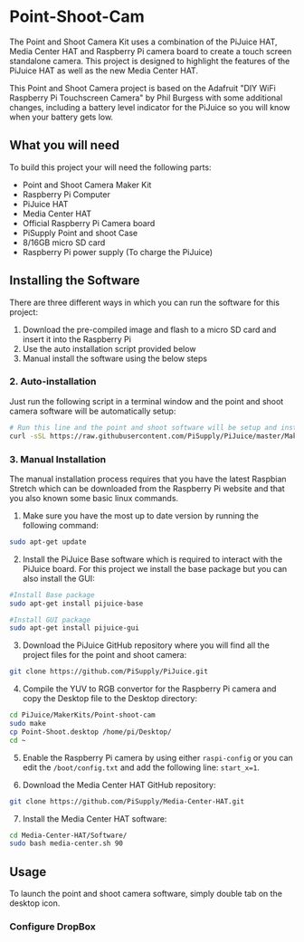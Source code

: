 # Point-Shoot-Cam

The Point and Shoot Camera Kit uses a combination of the PiJuice HAT, Media Center HAT and Raspberry Pi camera board to create a touch screen standalone camera. This project is designed to highlight the features of the PiJuice HAT as well as the new Media Center HAT.

This Point and Shoot Camera project is based on the Adafruit "DIY WiFi Raspberry Pi Touchscreen Camera" by Phil Burgess with some additional changes, including a battery level indicator for the PiJuice so you will know when your battery gets low.

## What you will need

To build this project your will need the following parts:
* Point and Shoot Camera Maker Kit
* Raspberry Pi Computer
* PiJuice HAT
* Media Center HAT
* Official Raspberry Pi Camera board
* PiSupply Point and shoot Case
* 8/16GB micro SD card
* Raspberry Pi power supply (To charge the PiJuice)

## Installing the Software

There are three different ways in which you can run the software for this project:

1. Download the pre-compiled image and flash to a micro SD card and insert it into the Raspberry Pi
2. Use the auto installation script provided below
3. Manual install the software using the below steps

### 2. Auto-installation

Just run the following script in a terminal window and the point and shoot camera software will be automatically setup:
```bash
# Run this line and the point and shoot software will be setup and installed
curl -sSL https://raw.githubusercontent.com/PiSupply/PiJuice/master/MakerKits/Point-shoot-cam/install.sh | sudo bash
```
### 3. Manual Installation

The manual installation process requires that you have the latest Raspbian Stretch which can be downloaded from the Raspberry Pi website and that you also known some basic linux commands.

1. Make sure you have the most up to date version by running the following command:

```bash
sudo apt-get update
```

2. Install the PiJuice Base software which is required to interact with the PiJuice board. For this project we install the base package but you can also install the GUI:

```bash
#Install Base package
sudo apt-get install pijuice-base

#Install GUI package
sudo apt-get install pijuice-gui
```

3. Download the PiJuice GitHub repository where you will find all the project files for the point and shoot camera:

```bash
git clone https://github.com/PiSupply/PiJuice.git
```

4. Compile the YUV to RGB convertor for the Raspberry Pi camera and copy the Desktop file to the Desktop directory:

```bash
cd PiJuice/MakerKits/Point-shoot-cam
sudo make
cp Point-Shoot.desktop /home/pi/Desktop/
cd ~
```

5. Enable the Raspberry Pi camera by using either `raspi-config` or you can edit the `/boot/config.txt` and add the following line: `start_x=1`.

6. Download the Media Center HAT GitHub repository:

```bash
git clone https://github.com/PiSupply/Media-Center-HAT.git
```

7. Install the Media Center HAT software:

```bash
cd Media-Center-HAT/Software/
sudo bash media-center.sh 90
```

## Usage

To launch the point and shoot camera software, simply double tab on the desktop icon.



### Configure DropBox
